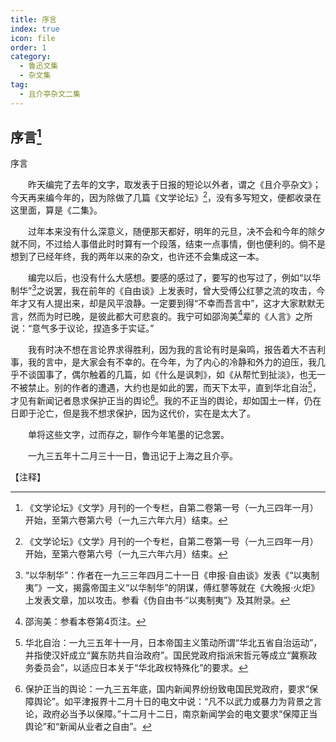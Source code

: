 ```yaml
---
title: 序言
index: true
icon: file
order: 1
category:
  - 鲁迅文集
  - 杂文集
tag:  
  - 且介亭杂文二集
---
```


## 序言[^①]

序言

　　昨天编完了去年的文字，取发表于日报的短论以外者，谓之《且介亭杂文》；今天再来编今年的，因为除做了几篇《文学论坛》[^①]，没有多写短文，便都收录在这里面，算是《二集》。

　　过年本来没有什么深意义，随便那天都好，明年的元旦，决不会和今年的除夕就不同，不过给人事借此时时算有一个段落，结束一点事情，倒也便利的。倘不是想到了已经年终，我的两年以来的杂文，也许还不会集成这一本。

　　编完以后，也没有什么大感想。要感的感过了，要写的也写过了，例如“以华制华”[^②]之说罢，我在前年的《自由谈》上发表时，曾大受傅公红蓼之流的攻击，今年才又有人提出来，却是风平浪静。一定要到得“不幸而吾言中”，这才大家默默无言，然而为时已晚，是彼此都大可悲哀的。我宁可如邵洵美[^③]辈的《人言》之所说：“意气多于议论，捏造多于实证。”

　　我有时决不想在言论界求得胜利，因为我的言论有时是枭鸣，报告着大不吉利事，我的言中，是大家会有不幸的。在今年，为了内心的冷静和外力的迫压，我几乎不谈国事了，偶尔触着的几篇，如《什么是讽刺》，如《从帮忙到扯淡》，也无一不被禁止。别的作者的遭遇，大约也是如此的罢，而天下太平，直到华北自治[^④]，才见有新闻记者恳求保护正当的舆论[^⑤]。我的不正当的舆论，却如国土一样，仍在日即于沦亡，但是我不想求保护，因为这代价，实在是太大了。

　　单将这些文字，过而存之，聊作今年笔墨的记念罢。

　　一九三五年十二月三十一日，鲁迅记于上海之且介亭。

【注释】

[^①]:《文学论坛》《文学》月刊的一个专栏，自第二卷第一号（一九三四年一月）开始，至第六卷第六号（一九三六年六月）结束。

[^②]:“以华制华”：作者在一九三三年四月二十一日《申报·自由谈》发表《“以夷制夷”》一文，揭露帝国主义“以华制华”的阴谋，傅红蓼等就在《大晚报·火炬》上发表文章，加以攻击。参看《伪自由书·“以夷制夷”》及其附录。

[^③]:邵洵美：参看本卷第4页注[^①]。

[^④]:华北自治：一九三五年十一月，日本帝国主义策动所谓“华北五省自治运动”，并指使汉奸成立“冀东防共自治政府”。国民党政府指派宋哲元等成立“冀察政务委员会”，以适应日本关于“华北政权特殊化”的要求。

[^⑤]:保护正当的舆论：一九三五年底，国内新闻界纷纷致电国民党政府，要求“保障舆论”。如平津报界十二月十日的电文中说：“凡不以武力或暴力为背景之言论，政府必当予以保障。”十二月十二日，南京新闻学会的电文要求“保障正当舆论”和“新闻从业者之自由”。
